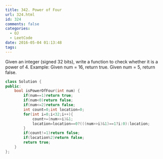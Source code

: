 ```yaml
---
title: 342. Power of Four
url: 324.html
id: 324
comments: false
categories:
  - OJ
  - LeetCode
date: 2016-05-04 01:13:48
tags:
---
```


Given an integer (signed 32 bits), write a function to check whether it is a power of 4. 
Example: Given num = 16, return true. Given num = 5, return false.
```c++
class Solution {
public:
    bool isPowerOfFour(int num) {
        if(num==1)return true;
        if(num<0)return false;
        if(num<=2)return false;
        int count=0;int location=0;
        for(int i=0;i<32;i++){
            count+=(num>>i)&1;
            location=location==0?(((num>>i)&1)==1?i:0):location;
        }
        if(count!=1)return false;
        if(location%2)return false;
        return true;
    }
};
```